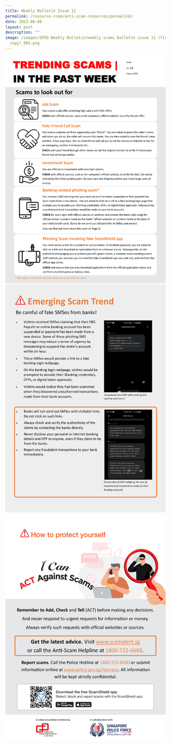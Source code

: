 ```yaml
---
title: Weekly Bulletin Issue 12
permalink: /resource-room/anti-scam-resources/permalink/
date: 2023-06-09
layout: post
description: ""
image: /images/SPEO Weekly Bulletin/weekly scams bulletin issue 11 (finalised
  copy)_003.png
---
```

![Weekly Bulletin Issue 12 - Trending Scams](/images/weekly%20bulletin%20issue%2012%20-%20trending%20scams.png)
![Weekly Bulletin Issue 12 - Emerging Scam Trend](/images/SPEO%20Weekly%20Bulletin/f3f13a3bc8674c6df89b65b0be557e8dt2grwtzzr7qpvymp-1.png)
![Weekly Bulletin Issue 12 - How to protect yourself](/images/SPEO%20Weekly%20Bulletin/weekly%20scams%20bulletin%20issue%2011%20(finalised%20copy)_003.png)